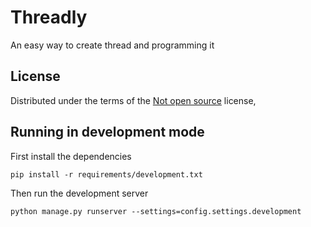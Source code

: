 # Threadly
An easy way to create thread and programming it

License
-------

Distributed under the terms of the [Not open source](LICENSE) license,

Running in development mode
------
First install the dependencies

    pip install -r requirements/development.txt
Then run the development server

    python manage.py runserver --settings=config.settings.development
